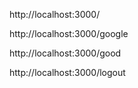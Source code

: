 http://localhost:3000/

http://localhost:3000/google

http://localhost:3000/good

http://localhost:3000/logout